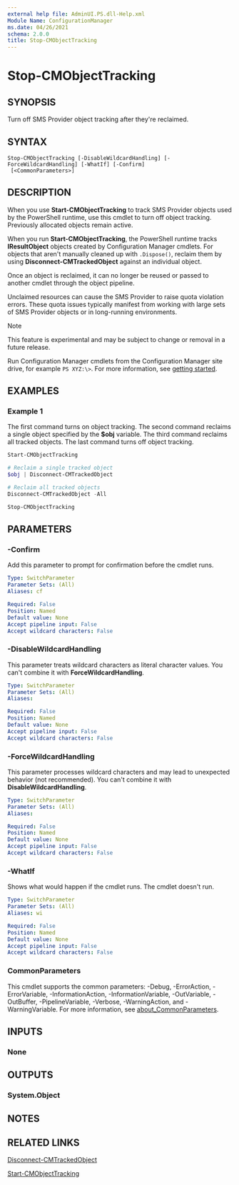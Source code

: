 ```yaml
---
external help file: AdminUI.PS.dll-Help.xml
Module Name: ConfigurationManager
ms.date: 04/26/2021
schema: 2.0.0
title: Stop-CMObjectTracking
---
```


# Stop-CMObjectTracking

## SYNOPSIS

Turn off SMS Provider object tracking after they're reclaimed.

## SYNTAX

```
Stop-CMObjectTracking [-DisableWildcardHandling] [-ForceWildcardHandling] [-WhatIf] [-Confirm]
 [<CommonParameters>]
```

## DESCRIPTION

When you use **Start-CMObjectTracking** to track SMS Provider objects used by the PowerShell runtime, use this cmdlet to turn off object tracking. Previously allocated objects remain active.

When you run **Start-CMObjectTracking**, the PowerShell runtime tracks **IResultObject** objects created by Configuration Manager cmdlets. For objects that aren't manually cleaned up with `.Dispose()`, reclaim them by using **Disconnect-CMTrackedObject** against an individual object.

Once an object is reclaimed, it can no longer be reused or passed to another cmdlet through the object pipeline.

Unclaimed resources can cause the SMS Provider to raise quota violation errors. These quota issues typically manifest from working with large sets of SMS Provider objects or in long-running environments.

> [!NOTE]
> This feature is experimental and may be subject to change or removal in a future release.
>
> Run Configuration Manager cmdlets from the Configuration Manager site drive, for example `PS XYZ:\>`. For more information, see [getting started](/powershell/sccm/overview).

## EXAMPLES

### Example 1

The first command turns on object tracking. The second command reclaims a single object specified by the **$obj** variable. The third command reclaims all tracked objects. The last command turns off object tracking.

```powershell
Start-CMObjectTracking

# Reclaim a single tracked object
$obj | Disconnect-CMTrackedObject

# Reclaim all tracked objects
Disconnect-CMTrackedObject -All

Stop-CMObjectTracking
```

## PARAMETERS

### -Confirm

Add this parameter to prompt for confirmation before the cmdlet runs.

```yaml
Type: SwitchParameter
Parameter Sets: (All)
Aliases: cf

Required: False
Position: Named
Default value: None
Accept pipeline input: False
Accept wildcard characters: False
```

### -DisableWildcardHandling

This parameter treats wildcard characters as literal character values. You can't combine it with **ForceWildcardHandling**.

```yaml
Type: SwitchParameter
Parameter Sets: (All)
Aliases:

Required: False
Position: Named
Default value: None
Accept pipeline input: False
Accept wildcard characters: False
```

### -ForceWildcardHandling

This parameter processes wildcard characters and may lead to unexpected behavior (not recommended). You can't combine it with **DisableWildcardHandling**.

```yaml
Type: SwitchParameter
Parameter Sets: (All)
Aliases:

Required: False
Position: Named
Default value: None
Accept pipeline input: False
Accept wildcard characters: False
```

### -WhatIf

Shows what would happen if the cmdlet runs. The cmdlet doesn't run.

```yaml
Type: SwitchParameter
Parameter Sets: (All)
Aliases: wi

Required: False
Position: Named
Default value: None
Accept pipeline input: False
Accept wildcard characters: False
```

### CommonParameters
This cmdlet supports the common parameters: -Debug, -ErrorAction, -ErrorVariable, -InformationAction, -InformationVariable, -OutVariable, -OutBuffer, -PipelineVariable, -Verbose, -WarningAction, and -WarningVariable. For more information, see [about_CommonParameters](http://go.microsoft.com/fwlink/?LinkID=113216).

## INPUTS

### None

## OUTPUTS

### System.Object
## NOTES

## RELATED LINKS

[Disconnect-CMTrackedObject](Disconnect-CMTrackedObject.md)

[Start-CMObjectTracking](Start-CMObjectTracking.md)
